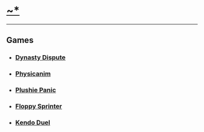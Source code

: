 # [~\*](About)
---
## Games
- ### [Dynasty Dispute](Dynasty_Dispute/client/index.html)
- ### [Physicanim](Projects/Physicanim)
- ### [Plushie Panic](Projects/Plushie_Panic)
- ### [Floppy Sprinter](Projects/Floppy_Sprinter)
- ### [Kendo Duel](https://apkcombo.com/kendo-duel/com.Graphluid.KendoDuel/)
